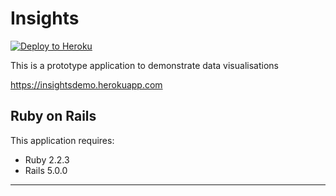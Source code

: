 Insights
================

[![Deploy to Heroku](https://www.herokucdn.com/deploy/button.png)](https://heroku.com/deploy)

This is a prototype application to demonstrate data visualisations

https://insightsdemo.herokuapp.com

Ruby on Rails
-------------

This application requires:

- Ruby 2.2.3
- Rails 5.0.0

-------
